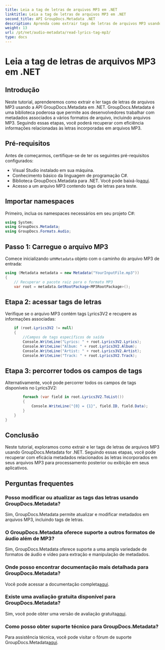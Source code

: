 ```yaml
---
title: Leia a tag de letras de arquivos MP3 em .NET
linktitle: Leia a tag de letras de arquivos MP3 em .NET
second_title: API GroupDocs.Metadata .NET
description: Aprenda como extrair tags de letras de arquivos MP3 usando GroupDocs.Metadata for .NET. Siga nosso tutorial passo a passo.
weight: 13
url: /pt/net/audio-metadata/read-lyrics-tag-mp3/
type: docs
---
```

# Leia a tag de letras de arquivos MP3 em .NET

## Introdução
Neste tutorial, aprenderemos como extrair e ler tags de letras de arquivos MP3 usando a API GroupDocs.Metadata em .NET. GroupDocs.Metadata é uma biblioteca poderosa que permite aos desenvolvedores trabalhar com metadados associados a vários formatos de arquivo, incluindo arquivos MP3. Seguindo essas etapas, você poderá recuperar com eficiência informações relacionadas às letras incorporadas em arquivos MP3.
## Pré-requisitos
Antes de começarmos, certifique-se de ter os seguintes pré-requisitos configurados:
- Visual Studio instalado em sua máquina.
- Conhecimento básico da linguagem de programação C#.
-  Biblioteca GroupDocs.Metadata para .NET. Você pode baixá-lo[aqui](https://releases.groupdocs.com/metadata/net/).
- Acesso a um arquivo MP3 contendo tags de letras para teste.

## Importar namespaces
Primeiro, inclua os namespaces necessários em seu projeto C#:
```csharp
using System;
using GroupDocs.Metadata;
using GroupDocs.Formats.Audio;
```
## Passo 1: Carregue o arquivo MP3
 Comece inicializando um`Metadata` objeto com o caminho do arquivo MP3 de entrada:
```csharp
using (Metadata metadata = new Metadata("YourInputFile.mp3"))
{
    // Recuperar o pacote raiz para o formato MP3
    var root = metadata.GetRootPackage<MP3RootPackage>();
```
## Etapa 2: acessar tags de letras
Verifique se o arquivo MP3 contém tags Lyrics3V2 e recupere as informações associadas:
```csharp
    if (root.Lyrics3V2 != null)
    {
        //Campos de tags específicos de saída
        Console.WriteLine("Lyrics: " + root.Lyrics3V2.Lyrics);
        Console.WriteLine("Album: " + root.Lyrics3V2.Album);
        Console.WriteLine("Artist: " + root.Lyrics3V2.Artist);
        Console.WriteLine("Track: " + root.Lyrics3V2.Track);
```
## Etapa 3: percorrer todos os campos de tags
Alternativamente, você pode percorrer todos os campos de tags disponíveis no Lyrics3V2:
```csharp
        foreach (var field in root.Lyrics3V2.ToList())
        {
            Console.WriteLine("{0} = {1}", field.ID, field.Data);
        }
    }
}
```

## Conclusão
Neste tutorial, exploramos como extrair e ler tags de letras de arquivos MP3 usando GroupDocs.Metadata for .NET. Seguindo essas etapas, você pode recuperar com eficácia metadados relacionados às letras incorporados em seus arquivos MP3 para processamento posterior ou exibição em seus aplicativos.

## Perguntas frequentes
### Posso modificar ou atualizar as tags das letras usando GroupDocs.Metadata?
Sim, GroupDocs.Metadata permite atualizar e modificar metadados em arquivos MP3, incluindo tags de letras.
### O GroupDocs.Metadata oferece suporte a outros formatos de áudio além de MP3?
Sim, GroupDocs.Metadata oferece suporte a uma ampla variedade de formatos de áudio e vídeo para extração e manipulação de metadados.
### Onde posso encontrar documentação mais detalhada para GroupDocs.Metadata?
 Você pode acessar a documentação completa[aqui](https://tutorials.groupdocs.com/metadata/net/).
### Existe uma avaliação gratuita disponível para GroupDocs.Metadata?
 Sim, você pode obter uma versão de avaliação gratuita[aqui](https://releases.groupdocs.com/).
### Como posso obter suporte técnico para GroupDocs.Metadata?
 Para assistência técnica, você pode visitar o fórum de suporte GroupDocs.Metadata[aqui](https://forum.groupdocs.com/c/metadata/14).